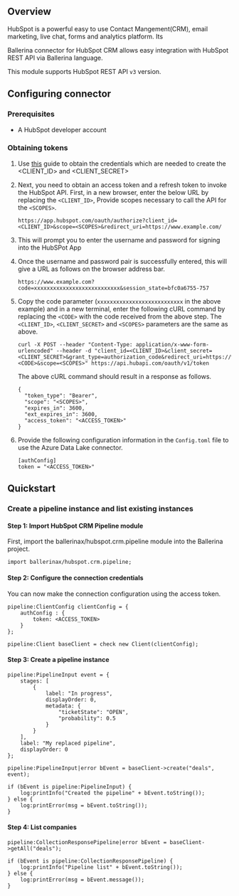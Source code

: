 ## Overview
HubSpot is a powerful easy to use Contact Mangement(CRM), email marketing, live chat, forms and analytics platform. Its 

Ballerina connector for HubSpot CRM allows easy integration with HubSpot REST API via Ballerina language. 

This module supports HubSpot REST API `v3` version.
 
## Configuring connector
### Prerequisites
- A HubSpot developer account

### Obtaining tokens
1. Use [this](https://developers.hubspot.com/docs/api/working-with-oauth4) guide to obtain the credentials which are needed to create the <CLIENT_ID> and <CLIENT_SECRET>
2. Next, you need to obtain an access token and a refresh token to invoke the HubSpot API. First, in a new browser, enter the below URL by replacing the `<CLIENT_ID>`, Provide scopes necessary to call the API for the `<SCOPES>`.
    ```
    https://app.hubspot.com/oauth/authorize?client_id=<CLIENT_ID>&scope=<SCOPES>&redirect_uri=https://www.example.com/
    ```

3. This will prompt you to enter the username and password for signing into the HubSPot App

4. Once the username and password pair is successfully entered, this will give a URL as follows on the browser address bar.

    ```
    https://www.example.com?code=xxxxxxxxxxxxxxxxxxxxxxxxxxx&session_state=bfc0a6755-757
    ```

12. Copy the code parameter (`xxxxxxxxxxxxxxxxxxxxxxxxxxx` in the above example) and in a new terminal, enter the following cURL command by replacing the `<CODE>` with the code received from the above step. The `<CLIENT_ID>`, `<CLIENT_SECRET>` and `<SCOPES>` parameters are the same as above.

    ```
    curl -X POST --header "Content-Type: application/x-www-form-urlencoded" --header -d "client_id=<CLIENT_ID>&client_secret=<CLIENT_SECRET>&grant_type=authorization_code&redirect_uri=https://www.example.com/&code=<CODE>&scope=<SCOPES>" https://api.hubapi.com/oauth/v1/token
    ```

    The above cURL command should result in a response as follows.
    ```
    {
      "token_type": "Bearer",
      "scope": "<SCOPES>",
      "expires_in": 3600,
      "ext_expires_in": 3600,
      "access_token": "<ACCESS_TOKEN>"
    }
    ```

13. Provide the following configuration information in the `Config.toml` file to use the Azure Data Lake connector.

    ```ballerina
    [authConfig]
    token = "<ACCESS_TOKEN>"
    ```

## Quickstart
### Create a pipeline instance and list existing instances
#### Step 1: Import HubSpot CRM Pipeline module
First, import the ballerinax/hubspot.crm.pipeline module into the Ballerina project.
```ballerina
import ballerinax/hubspot.crm.pipeline;
```

#### Step 2: Configure the connection credentials
You can now make the connection configuration using the access token.
```ballerina
pipeline:ClientConfig clientConfig = {
    authConfig : {
        token: <ACCESS_TOKEN>
    }
};

pipeline:Client baseClient = check new Client(clientConfig);

```

#### Step 3: Create a pipeline instance

```ballerina
pipeline:PipelineInput event = {
    stages: [
        {
            label: "In progress",
            displayOrder: 0,
            metadata: {
                "ticketState": "OPEN",
                "probability": 0.5
            }
        }
    ],
    label: "My replaced pipeline",
    displayOrder: 0
};

pipeline:PipelineInput|error bEvent = baseClient->create("deals", event);

if (bEvent is pipeline:PipelineInput) {
    log:printInfo("Created the pipeline" + bEvent.toString());
} else {
    log:printError(msg = bEvent.toString());
}
```

#### Step 4: List companies

```ballerina
pipeline:CollectionResponsePipeline|error bEvent = baseClient->getAll("deals");

if (bEvent is pipeline:CollectionResponsePipeline) {
    log:printInfo("Pipeline list" + bEvent.toString());
} else {
    log:printError(msg = bEvent.message());
}
```